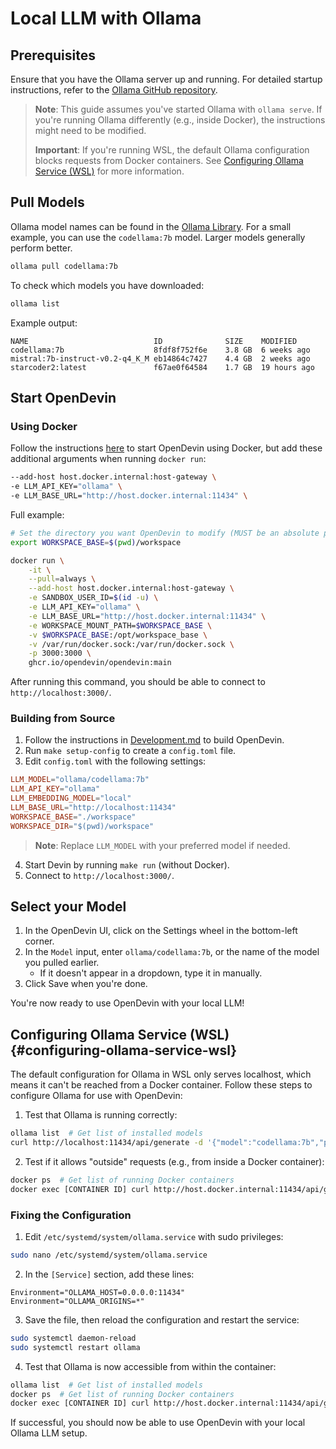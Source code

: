 # Local LLM with Ollama

## Prerequisites

Ensure that you have the Ollama server up and running. For detailed startup instructions, refer to the [Ollama GitHub repository](https://github.com/ollama/ollama).

> **Note**: This guide assumes you've started Ollama with `ollama serve`. If you're running Ollama differently (e.g., inside Docker), the instructions might need to be modified.
>
> **Important**: If you're running WSL, the default Ollama configuration blocks requests from Docker containers. See [Configuring Ollama Service (WSL)](#configuring-ollama-service-wsl) for more information.

## Pull Models

Ollama model names can be found in the [Ollama Library](https://ollama.com/library). For a small example, you can use the `codellama:7b` model. Larger models generally perform better.

```bash
ollama pull codellama:7b
```

To check which models you have downloaded:

```bash
ollama list
```

Example output:
```
NAME                            ID              SIZE    MODIFIED
codellama:7b                    8fdf8f752f6e    3.8 GB  6 weeks ago
mistral:7b-instruct-v0.2-q4_K_M eb14864c7427    4.4 GB  2 weeks ago
starcoder2:latest               f67ae0f64584    1.7 GB  19 hours ago
```

## Start OpenDevin

### Using Docker

Follow the instructions [here](../intro) to start OpenDevin using Docker, but add these additional arguments when running `docker run`:

```bash
--add-host host.docker.internal:host-gateway \
-e LLM_API_KEY="ollama" \
-e LLM_BASE_URL="http://host.docker.internal:11434" \
```

Full example:

```bash
# Set the directory you want OpenDevin to modify (MUST be an absolute path)
export WORKSPACE_BASE=$(pwd)/workspace

docker run \
    -it \
    --pull=always \
    --add-host host.docker.internal:host-gateway \
    -e SANDBOX_USER_ID=$(id -u) \
    -e LLM_API_KEY="ollama" \
    -e LLM_BASE_URL="http://host.docker.internal:11434" \
    -e WORKSPACE_MOUNT_PATH=$WORKSPACE_BASE \
    -v $WORKSPACE_BASE:/opt/workspace_base \
    -v /var/run/docker.sock:/var/run/docker.sock \
    -p 3000:3000 \
    ghcr.io/opendevin/opendevin:main
```

After running this command, you should be able to connect to `http://localhost:3000/`.

### Building from Source

1. Follow the instructions in [Development.md](https://github.com/OpenDevin/OpenDevin/blob/main/Development.md) to build OpenDevin.
2. Run `make setup-config` to create a `config.toml` file.
3. Edit `config.toml` with the following settings:

```toml
LLM_MODEL="ollama/codellama:7b"
LLM_API_KEY="ollama"
LLM_EMBEDDING_MODEL="local"
LLM_BASE_URL="http://localhost:11434"
WORKSPACE_BASE="./workspace"
WORKSPACE_DIR="$(pwd)/workspace"
```

> **Note**: Replace `LLM_MODEL` with your preferred model if needed.

4. Start Devin by running `make run` (without Docker).
5. Connect to `http://localhost:3000/`.

## Select your Model

1. In the OpenDevin UI, click on the Settings wheel in the bottom-left corner.
2. In the `Model` input, enter `ollama/codellama:7b`, or the name of the model you pulled earlier.
   - If it doesn't appear in a dropdown, type it in manually.
3. Click Save when you're done.

You're now ready to use OpenDevin with your local LLM!

## Configuring Ollama Service (WSL) {#configuring-ollama-service-wsl}

The default configuration for Ollama in WSL only serves localhost, which means it can't be reached from a Docker container. Follow these steps to configure Ollama for use with OpenDevin:

1. Test that Ollama is running correctly:

```bash
ollama list  # Get list of installed models
curl http://localhost:11434/api/generate -d '{"model":"codellama:7b","prompt":"hi"}'
```

2. Test if it allows "outside" requests (e.g., from inside a Docker container):

```bash
docker ps  # Get list of running Docker containers
docker exec [CONTAINER ID] curl http://host.docker.internal:11434/api/generate -d '{"model":"codellama","prompt":"hi"}'
```

### Fixing the Configuration

1. Edit `/etc/systemd/system/ollama.service` with sudo privileges:

```bash
sudo nano /etc/systemd/system/ollama.service
```

2. In the `[Service]` section, add these lines:

```
Environment="OLLAMA_HOST=0.0.0.0:11434"
Environment="OLLAMA_ORIGINS=*"
```

3. Save the file, then reload the configuration and restart the service:

```bash
sudo systemctl daemon-reload
sudo systemctl restart ollama
```

4. Test that Ollama is now accessible from within the container:

```bash
ollama list  # Get list of installed models
docker ps  # Get list of running Docker containers
docker exec [CONTAINER ID] curl http://host.docker.internal:11434/api/generate -d '{"model":"codellama","prompt":"hi"}'
```

If successful, you should now be able to use OpenDevin with your local Ollama LLM setup.